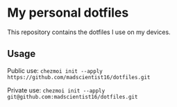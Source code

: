 # My personal dotfiles
This repository contains the dotfiles I use on my devices.

## Usage
Public use:
```chezmoi init --apply https://github.com/madscientist16/dotfiles.git```

Private use:
```chezmoi init --apply git@github.com:madscientist16/dotfiles.git```
